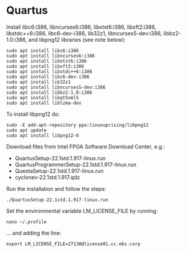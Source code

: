 # Quartus

Install libc6:i386, libncurses6:i386, libxtst6:i386, libxft2:i386, libstdc++6:i386, libc6-dev-i386, lib32z1, libncurses5-dev:i386, libbz2-1.0:i386, and libpng12 libraries (see note below):


```
sudo apt install libc6:i386
sudo apt install libncurses6:i386
sudo apt install libxtst6:i386
sudo apt install libxft2:i386
sudo apt install libstdc++6:i386
sudo apt install libc6-dev-i386
sudo apt install lib32z1
sudo apt install libncurses5-dev:i386
sudo apt install libbz2-1.0:i386
sudo apt install libqt5xml5
sudo apt install liblzma-dev
```

To install libpng12 do:

```
sudo -E add-apt-repository ppa:linuxuprising/libpng12
sudo apt update
sudo apt install libpng12-0
```

Download files from Intel FPGA Software Download Center, e.g.:

- QuartusSetup-22.1std.1.917-linux.run
- QuartusProgrammerSetup-22.1std.1.917-linux.run
- QuestaSetup-22.1std.1.917-linux.run
- cyclonev-22.1std.1.917.qdz

Run the installation and follow the steps:

```
./QuartusSetup-22.1std.1.917-linux.run
```

Set the environmental variable LM_LICENSE_FILE by running:

```
nano ~/.profile
```

... and adding the line:

```
export LM_LICENSE_FILE=27130@license01.cc.ebs.corp
```